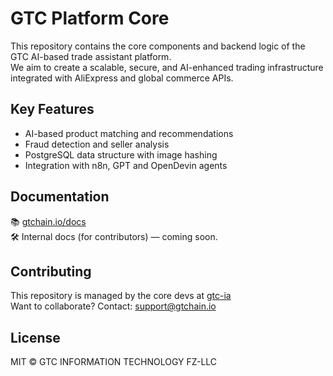 # GTC Platform Core

This repository contains the core components and backend logic of the GTC AI-based trade assistant platform.  
We aim to create a scalable, secure, and AI-enhanced trading infrastructure integrated with AliExpress and global commerce APIs.

## Key Features

- AI-based product matching and recommendations  
- Fraud detection and seller analysis  
- PostgreSQL data structure with image hashing  
- Integration with n8n, GPT and OpenDevin agents

## Documentation

📚 [gtchain.io/docs](https://gtchain.io)  
🛠 Internal docs (for contributors) — coming soon.

## Contributing

This repository is managed by the core devs at [gtc-ia](https://github.com/orgs/gtc-ia)  
Want to collaborate? Contact: support@gtchain.io

## License

MIT © GTC INFORMATION TECHNOLOGY FZ-LLC
